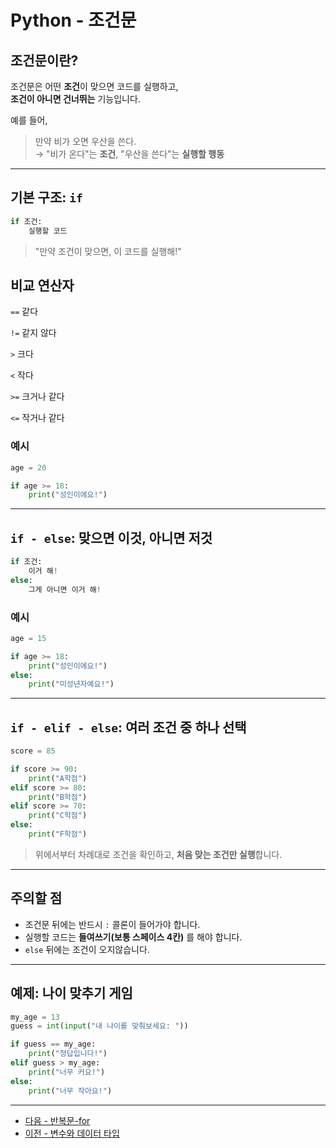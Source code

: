 # Python - 조건문

## 조건문이란?

조건문은 어떤 **조건**이 맞으면 코드를 실행하고,  
**조건이 아니면 건너뛰는** 기능입니다.

예를 들어,

> 만약 비가 오면 우산을 쓴다.  
> → "비가 온다"는 **조건**, "우산을 쓴다"는 **실행할 행동**

---

## 기본 구조: `if`

```python
if 조건:
    실행할 코드
```
> "만약 조건이 맞으면, 이 코드를 실행해!"

## 비교 연산자

`==` 같다

`!=` 같지 않다

`>`  크다

`<`  작다

`>=` 크거나 같다

`<=` 작거나 같다


### 예시

```python
age = 20

if age >= 18:
    print("성인이에요!")
```

---

## `if - else`: 맞으면 이것, 아니면 저것

```python
if 조건:
    이거 해!
else:
    그게 아니면 이거 해!
```

### 예시

```python
age = 15

if age >= 18:
    print("성인이에요!")
else:
    print("미성년자예요!")
```

---

## `if - elif - else`: 여러 조건 중 하나 선택

```python
score = 85

if score >= 90:
    print("A학점")
elif score >= 80:
    print("B학점")
elif score >= 70:
    print("C학점")
else:
    print("F학점")
```

> 위에서부터 차례대로 조건을 확인하고, **처음 맞는 조건만 실행**합니다.

---

## 주의할 점

- 조건문 뒤에는 반드시 `:` 콜론이 들어가야 합니다.
- 실행할 코드는 **들여쓰기(보통 스페이스 4칸)** 를 해야 합니다.
- `else` 뒤에는 조건이 오지않습니다.

---

## 예제: 나이 맞추기 게임

```python
my_age = 13
guess = int(input("내 나이를 맞춰보세요: "))

if guess == my_age:
    print("정답입니다!")
elif guess > my_age:
    print("너무 커요!")
else:
    print("너무 작아요!")
```

---


- [다음 - 반복문-for](./for)
- [이전 - 변수와 데이터 타입](./variable)
